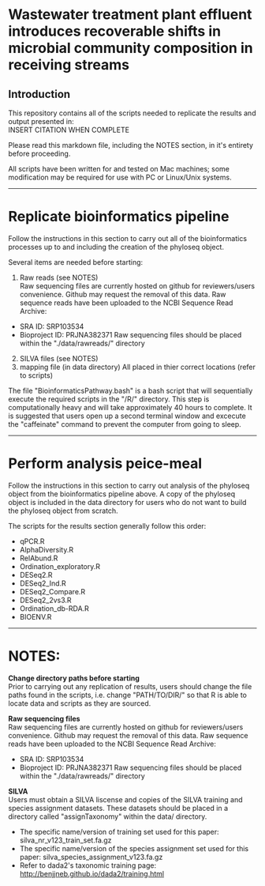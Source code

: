 # Wastewater treatment plant effluent introduces recoverable shifts in microbial community composition in receiving streams

## Introduction
This repository contains all of the scripts needed to replicate the results and output presented in:   
INSERT CITATION WHEN COMPLETE

Please read this markdown file, including the NOTES section, in it's entirety before proceeding. 

All scripts have been written for and tested on Mac machines; some modification may be required for use with PC or Linux/Unix systems.

___  

# Replicate bioinformatics pipeline  
Follow the instructions in this section to carry out all of the bioinformatics processes up to and including the creation of the phyloseq object.

Several items are needed before starting: 
1) Raw reads (see NOTES)   
Raw sequencing files are currently hosted on github for reviewers/users convenience. Github may request the removal of this data. Raw sequence reads have been uploaded to the NCBI Sequence Read Archive:   
* SRA ID: SRP103534   
* Bioproject ID: PRJNA382371
Raw sequencing files should be placed within the "./data/rawreads/" directory

2) SILVA files (see NOTES)
3) mapping file (in data directory)
All placed in thier correct locations (refer to scripts)

The file "BioinformaticsPathway.bash" is a bash script that will sequentially execute the required scripts in the "/R/" directory. This step is computationally heavy and will take approximately 40 hours to complete. It is suggested that users open up a second terminal window and excecute the "caffeinate" command to prevent the computer from going to sleep. 

___  

# Perform analysis peice-meal
Follow the instructions in this section to carry out analysis of the phyloseq object from the bioinformatics pipeline above. A copy of the phyloseq object is included in the data directory for users who do not want to build the phyloseq object from scratch.

The scripts for the results section generally follow this order:   
* qPCR.R  
* AlphaDiversity.R    
* RelAbund.R    
* Ordination_exploratory.R  
* DESeq2.R    
* DESeq2_Ind.R    
* DESeq2_Compare.R   
* DESeq2_2vs3.R    
* Ordination_db-RDA.R   
* BIOENV.R   

___  

# NOTES:  
**Change directory paths before starting**   
Prior to carrying out any replication of results, users should change the file paths found in the scripts, i.e. change "PATH/TO/DIR/" so that R is able to locate data and scripts as they are sourced.   

**Raw sequencing files**  
Raw sequencing files are currently hosted on github for reviewers/users convenience. Github may request the removal of this data. Raw sequence reads have been uploaded to the NCBI Sequence Read Archive:   
* SRA ID: SRP103534   
* Bioproject ID: PRJNA382371
Raw sequencing files should be placed within the "./data/rawreads/" directory

**SILVA**    
Users must obtain a SILVA liscense and copies of the SILVA training and species assignment datasets. These datasets should be placed in a directory called "assignTaxonomy" within the data/ directory.    
* The specific name/version of training set used for this paper: silva_nr_v123_train_set.fa.gz    
* The specific name/version of the species assignment set used for this paper: silva_species_assignment_v123.fa.gz   
* Refer to dada2's taxonomic training page: http://benjjneb.github.io/dada2/training.html

